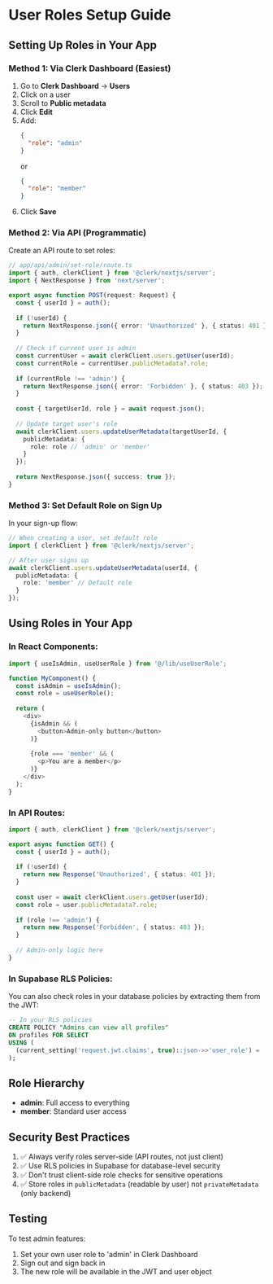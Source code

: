 # User Roles Setup Guide

## Setting Up Roles in Your App

### Method 1: Via Clerk Dashboard (Easiest)

1. Go to **Clerk Dashboard** → **Users**
2. Click on a user
3. Scroll to **Public metadata**
4. Click **Edit**
5. Add:
   ```json
   {
     "role": "admin"
   }
   ```
   or
   ```json
   {
     "role": "member"
   }
   ```
6. Click **Save**

### Method 2: Via API (Programmatic)

Create an API route to set roles:

```typescript
// app/api/admin/set-role/route.ts
import { auth, clerkClient } from '@clerk/nextjs/server';
import { NextResponse } from 'next/server';

export async function POST(request: Request) {
  const { userId } = auth();
  
  if (!userId) {
    return NextResponse.json({ error: 'Unauthorized' }, { status: 401 });
  }
  
  // Check if current user is admin
  const currentUser = await clerkClient.users.getUser(userId);
  const currentRole = currentUser.publicMetadata?.role;
  
  if (currentRole !== 'admin') {
    return NextResponse.json({ error: 'Forbidden' }, { status: 403 });
  }
  
  const { targetUserId, role } = await request.json();
  
  // Update target user's role
  await clerkClient.users.updateUserMetadata(targetUserId, {
    publicMetadata: {
      role: role // 'admin' or 'member'
    }
  });
  
  return NextResponse.json({ success: true });
}
```

### Method 3: Set Default Role on Sign Up

In your sign-up flow:

```typescript
// When creating a user, set default role
import { clerkClient } from '@clerk/nextjs/server';

// After user signs up
await clerkClient.users.updateUserMetadata(userId, {
  publicMetadata: {
    role: 'member' // Default role
  }
});
```

## Using Roles in Your App

### In React Components:

```typescript
import { useIsAdmin, useUserRole } from '@/lib/useUserRole';

function MyComponent() {
  const isAdmin = useIsAdmin();
  const role = useUserRole();
  
  return (
    <div>
      {isAdmin && (
        <button>Admin-only button</button>
      )}
      
      {role === 'member' && (
        <p>You are a member</p>
      )}
    </div>
  );
}
```

### In API Routes:

```typescript
import { auth, clerkClient } from '@clerk/nextjs/server';

export async function GET() {
  const { userId } = auth();
  
  if (!userId) {
    return new Response('Unauthorized', { status: 401 });
  }
  
  const user = await clerkClient.users.getUser(userId);
  const role = user.publicMetadata?.role;
  
  if (role !== 'admin') {
    return new Response('Forbidden', { status: 403 });
  }
  
  // Admin-only logic here
}
```

### In Supabase RLS Policies:

You can also check roles in your database policies by extracting them from the JWT:

```sql
-- In your RLS policies
CREATE POLICY "Admins can view all profiles"
ON profiles FOR SELECT
USING (
  (current_setting('request.jwt.claims', true)::json->>'user_role') = 'admin'
);
```

## Role Hierarchy

- **admin**: Full access to everything
- **member**: Standard user access

## Security Best Practices

1. ✅ Always verify roles server-side (API routes, not just client)
2. ✅ Use RLS policies in Supabase for database-level security
3. ✅ Don't trust client-side role checks for sensitive operations
4. ✅ Store roles in `publicMetadata` (readable by user) not `privateMetadata` (only backend)

## Testing

To test admin features:
1. Set your own user role to 'admin' in Clerk Dashboard
2. Sign out and sign back in
3. The new role will be available in the JWT and user object

